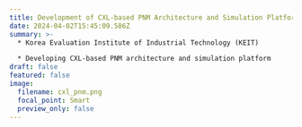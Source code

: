 ```yaml
---
title: Development of CXL-based PNM Architecture and Simulation Platform for LLM Acceleration <br> (2024.04 - 2026.12)
date: 2024-04-02T15:45:09.586Z
summary: >-
  * Korea Evaluation Institute of Industrial Technology (KEIT) 

  * Developing CXL-based PNM architecture and simulation platform
draft: false
featured: false
image:
  filename: cxl_pnm.png
  focal_point: Smart
  preview_only: false
---
```

